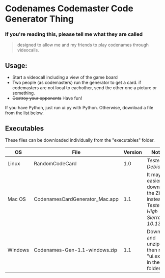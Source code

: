 

# Codenames Codemaster Code Generator Thing
### If you're reading this, please tell me what they are called 


> designed to allow me and my friends to play codenames through videocalls.

## Usage:

- Start a videocall including a view of the game board
- Two people (as codemasters) run the generator to get a card. if codemasters are not local to eachother, send the other one a picture or something.
- ~~Destroy your opponents~~ Have fun!

If you have Python, just run ui.py with Python. Otherwise, download a file from the list below.

## Executables

These files can be downloaded individually from the "executables" folder.

| OS | File | Version | Notes |
| ------ | ------ | ------ | ------ |
| Linux | RandomCodeCard | 1.0 | *Tested on Debian 9* |
| Mac OS | CodenamesCardGenerator_Mac.app | 1.1 | It may be easier to download the Zip instead. *Tested on High Sierra 10.13.6*|
| Windows | Codenames-Gen-1.1-windows.zip | 1.1 | Download and unzip, then run "ui.exe" in the "ui" folder |

